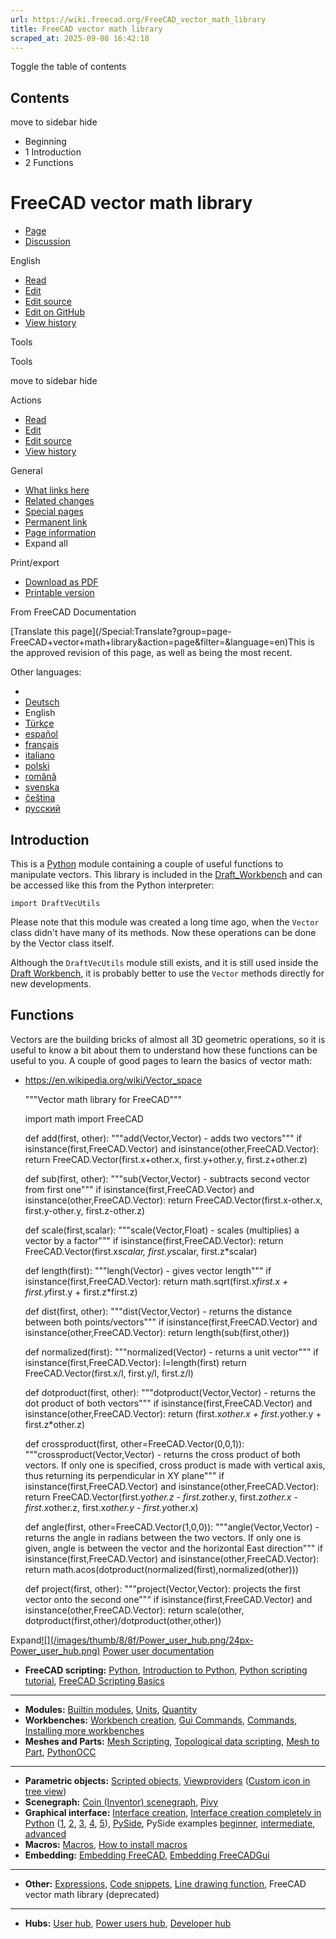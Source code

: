 ```yaml
---
url: https://wiki.freecad.org/FreeCAD_vector_math_library
title: FreeCAD vector math library
scraped_at: 2025-09-08 16:42:18
---
```


Toggle the table of contents

## Contents

move to sidebar hide

  * Beginning
  * 1 Introduction
  * 2 Functions

# FreeCAD vector math library

  * [Page](/FreeCAD_vector_math_library "View the content page \[ctrl-option-c\]")
  * [Discussion](/index.php?title=Talk:FreeCAD_vector_math_library&action=edit&redlink=1 "Discussion about the content page \(page does not exist\) \[ctrl-option-t\]")

English

  * [Read](/FreeCAD_vector_math_library)
  * [Edit](/index.php?title=FreeCAD_vector_math_library&veaction=edit "Edit this page \[ctrl-option-v\]")
  * [Edit source](/index.php?title=FreeCAD_vector_math_library&action=edit "Edit the source code of this page \[ctrl-option-e\]")
  * [Edit on GitHub](https://github.com/Reqrefusion/FreeCAD-Documentation-Project/blob/main/wiki/FreeCAD_vector_math_library.wikitext "Edit this page on GitHub")
  * [View history](/index.php?title=FreeCAD_vector_math_library&action=history "Past revisions of this page \[ctrl-option-h\]")

Tools

Tools

move to sidebar hide

Actions

  * [Read](/FreeCAD_vector_math_library)
  * [Edit](/index.php?title=FreeCAD_vector_math_library&veaction=edit "Edit this page \[ctrl-option-v\]")
  * [Edit source](/index.php?title=FreeCAD_vector_math_library&action=edit "Edit the source code of this page \[ctrl-option-e\]")
  * [View history](/index.php?title=FreeCAD_vector_math_library&action=history)

General

  * [What links here](/Special:WhatLinksHere/FreeCAD_vector_math_library "A list of all wiki pages that link here \[ctrl-option-j\]")
  * [Related changes](/Special:RecentChangesLinked/FreeCAD_vector_math_library "Recent changes in pages linked from this page \[ctrl-option-k\]")
  * [Special pages](/Special:SpecialPages "A list of all special pages \[ctrl-option-q\]")
  * [Permanent link](https://wiki.freecad.org/index.php?title=FreeCAD_vector_math_library&oldid=1610030 "Permanent link to this revision of this page")
  * [Page information](/index.php?title=FreeCAD_vector_math_library&action=info "More information about this page")
  * Expand all

Print/export

  * [Download as PDF](/index.php?title=Special:DownloadAsPdf&page=FreeCAD_vector_math_library&action=show-download-screen)
  * [Printable version](javascript:print\(\); "Printable version of this page \[ctrl-option-p\]")

From FreeCAD Documentation

[Translate this page](/Special:Translate?group=page-
FreeCAD+vector+math+library&action=page&filter=&language=en)This is the
approved revision of this page, as well as being the most recent.

Other languages:

  * [](/index.php?title=Special:Translate&group=page-FreeCAD+vector+math+library&language=&task=view "Start translation for this language")
  * [Deutsch](/FreeCAD_vector_math_library/de "FreeCAD Vektor Mathematische Bibliothek \(100% translated\)")
  * English
  * [Türkçe](/FreeCAD_vector_math_library/tr "FreeCAD vector math library/tr \(14% translated\)")
  * [español](/FreeCAD_vector_math_library/es "FreeCAD vector math library \(14% translated\)")
  * [français](/FreeCAD_vector_math_library/fr "Bibliothèque mathématique vectorielle de FreeCAD \(100% translated\)")
  * [italiano](/FreeCAD_vector_math_library/it "Libreria di matematica vettoriale di FreeCAD \(100% translated\)")
  * [polski](/FreeCAD_vector_math_library/pl "Biblioteka matematyczna FreeCAD dla wektorów \(100% translated\)")
  * [română](/FreeCAD_vector_math_library/ro "FreeCAD vector math library/ro \(14% translated\)")
  * [svenska](/FreeCAD_vector_math_library/sv "FreeCAD vector math library \(14% translated\)")
  * [čeština](/FreeCAD_vector_math_library/cs "FreeCAD vector math library \(14% translated\)")
  * [русский](/FreeCAD_vector_math_library/ru "Библиотека векторной математики FreeCAD \(14% translated\)")

## Introduction

This is a [Python](/Python "Python") module containing a couple of useful
functions to manipulate vectors. This library is included in the
[Draft_Workbench](/Draft_Workbench "Draft Workbench") and can be accessed like
this from the Python interpreter:

    
    
    import DraftVecUtils
    

Please note that this module was created a long time ago, when the `Vector`
class didn't have many of its methods. Now these operations can be done by the
Vector class itself.

Although the `DraftVecUtils` module still exists, and it is still used inside
the [Draft Workbench](/Draft_Workbench "Draft Workbench"), it is probably
better to use the `Vector` methods directly for new developments.

## Functions

Vectors are the building bricks of almost all 3D geometric operations, so it
is useful to know a bit about them to understand how these functions can be
useful to you. A couple of good pages to learn the basics of vector math:

  * <https://en.wikipedia.org/wiki/Vector_space>

    
    
    """Vector math library for FreeCAD"""
    
    import math
    import FreeCAD
     
    def add(first, other):
        """add(Vector,Vector) - adds two vectors"""
        if isinstance(first,FreeCAD.Vector) and isinstance(other,FreeCAD.Vector):
            return FreeCAD.Vector(first.x+other.x, first.y+other.y, first.z+other.z)
     
    def sub(first, other): 
        """sub(Vector,Vector) - subtracts second vector from first one"""
        if isinstance(first,FreeCAD.Vector) and isinstance(other,FreeCAD.Vector):
            return FreeCAD.Vector(first.x-other.x, first.y-other.y, first.z-other.z)
     
    def scale(first,scalar):
        """scale(Vector,Float) - scales (multiplies) a vector by a factor"""
        if isinstance(first,FreeCAD.Vector):
            return FreeCAD.Vector(first.x*scalar, first.y*scalar, first.z*scalar)
     
    def length(first):
        """lengh(Vector) - gives vector length"""
        if isinstance(first,FreeCAD.Vector):
            return math.sqrt(first.x*first.x + first.y*first.y + first.z*first.z)
     
    def dist(first, other):
        """dist(Vector,Vector) - returns the distance between both points/vectors"""
        if isinstance(first,FreeCAD.Vector) and isinstance(other,FreeCAD.Vector):
            return length(sub(first,other))
     
    def normalized(first):
        """normalized(Vector) - returns a unit vector"""
        if isinstance(first,FreeCAD.Vector):
            l=length(first)
            return FreeCAD.Vector(first.x/l, first.y/l, first.z/l)
     
    def dotproduct(first, other):
        """dotproduct(Vector,Vector) - returns the dot product of both vectors"""
        if isinstance(first,FreeCAD.Vector) and isinstance(other,FreeCAD.Vector):
            return (first.x*other.x + first.y*other.y + first.z*other.z)
     
    def crossproduct(first, other=FreeCAD.Vector(0,0,1)):
        """crossproduct(Vector,Vector) - returns the cross product of both vectors. 
        If only one is specified, cross product is made with vertical axis, thus returning its perpendicular in XY plane"""
        if isinstance(first,FreeCAD.Vector) and isinstance(other,FreeCAD.Vector):
            return FreeCAD.Vector(first.y*other.z - first.z*other.y, first.z*other.x - first.x*other.z, first.x*other.y - first.y*other.x)
     
    def angle(first, other=FreeCAD.Vector(1,0,0)):
        """angle(Vector,Vector) - returns the angle in radians between the two vectors. 
        If only one is given, angle is between the vector and the horizontal East direction"""
        if isinstance(first,FreeCAD.Vector) and isinstance(other,FreeCAD.Vector):
            return math.acos(dotproduct(normalized(first),normalized(other)))
     
    def project(first, other):
        """project(Vector,Vector): projects the first vector onto the second one"""
        if isinstance(first,FreeCAD.Vector) and isinstance(other,FreeCAD.Vector):
            return scale(other, dotproduct(first,other)/dotproduct(other,other))
    

Expand[![](/images/thumb/8/8f/Power_user_hub.png/24px-
Power_user_hub.png)](/index.php?title=File:Power_user_hub.png&filetimestamp=20200511213015&)
[Power user documentation](/Power_users_hub "Power users hub")

  * **FreeCAD scripting:** [Python](/Python "Python"), [Introduction to Python](/Introduction_to_Python "Introduction to Python"), [Python scripting tutorial](/Python_scripting_tutorial "Python scripting tutorial"), [FreeCAD Scripting Basics](/FreeCAD_Scripting_Basics "FreeCAD Scripting Basics")

* * *

  * **Modules:** [Builtin modules](/Builtin_modules "Builtin modules"), [Units](/Units "Units"), [Quantity](/Quantity "Quantity")
  * **Workbenches:** [Workbench creation](/Workbench_creation "Workbench creation"), [Gui Commands](/Gui_Command "Gui Command"), [Commands](/Command "Command"), [Installing more workbenches](/Installing_more_workbenches "Installing more workbenches")
  * **Meshes and Parts:** [Mesh Scripting](/Mesh_Scripting "Mesh Scripting"), [Topological data scripting](/Topological_data_scripting "Topological data scripting"), [Mesh to Part](/Mesh_to_Part "Mesh to Part"), [PythonOCC](/PythonOCC "PythonOCC")

* * *

  * **Parametric objects:** [Scripted objects](/Scripted_objects "Scripted objects"), [Viewproviders](/Viewprovider "Viewprovider") ([Custom icon in tree view](/Custom_icon_in_tree_view "Custom icon in tree view"))
  * **Scenegraph:** [Coin (Inventor) scenegraph](/Scenegraph "Scenegraph"), [Pivy](/Pivy "Pivy")
  * **Graphical interface:** [Interface creation](/Interface_creation "Interface creation"), [Interface creation completely in Python](/Dialog_creation "Dialog creation") ([1](/Dialog_creation_with_various_widgets "Dialog creation with various widgets"), [2](/Dialog_creation_reading_and_writing_files "Dialog creation reading and writing files"), [3](/Dialog_creation_setting_colors "Dialog creation setting colors"), [4](/Dialog_creation_image_and_animated_GIF "Dialog creation image and animated GIF"), [5](/PySide_usage_snippets "PySide usage snippets")), [PySide](/PySide "PySide"), PySide examples [beginner](/PySide_Beginner_Examples "PySide Beginner Examples"), [intermediate](/PySide_Intermediate_Examples "PySide Intermediate Examples"), [advanced](/PySide_Advanced_Examples "PySide Advanced Examples")
  * **Macros:** [Macros](/Macros "Macros"), [How to install macros](/How_to_install_macros "How to install macros")
  * **Embedding:** [Embedding FreeCAD](/Embedding_FreeCAD "Embedding FreeCAD"), [Embedding FreeCADGui](/Embedding_FreeCADGui "Embedding FreeCADGui")

* * *

  * **Other:** [Expressions](/Expressions "Expressions"), [Code snippets](/Code_snippets "Code snippets"), [Line drawing function](/Line_drawing_function "Line drawing function"), FreeCAD vector math library (deprecated)

* * *

  * **Hubs:** [User hub](/User_hub "User hub"), [Power users hub](/Power_users_hub "Power users hub"), [Developer hub](/Developer_hub "Developer hub")

